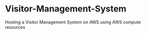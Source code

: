 # Visitor-Management-System
Hosting a Visitor Management System on AWS using AWS compute resources 
